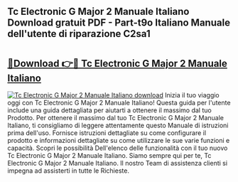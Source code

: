 ## Tc Electronic G Major 2 Manuale Italiano Download gratuit PDF - Part-t9o Italiano Manuale dell'utente di riparazione C2sa1

# <h2><a href="http://dffgzn.blite.top/?on=Tc+Electronic+G+Major+2+Manuale+Italiano">🔗Download 👉🔴 Tc Electronic G Major 2 Manuale Italiano</a></h2>

[![Tc Electronic G Major 2 Manuale Italiano download](https://i.imgur.com/lujVjoI.png)](http://dffgzn.blite.top/?on=Tc+Electronic+G+Major+2+Manuale+Italiano)
Inizia il tuo viaggio oggi con Tc Electronic G Major 2 Manuale Italiano! Questa guida per l'utente include una guida dettagliata per aiutarti a ottenere il massimo dal tuo Prodotto. Per ottenere il massimo dal tuo Tc Electronic G Major 2 Manuale Italiano, ti consigliamo di leggere attentamente questo Manuale di istruzioni prima dell'uso. Fornisce istruzioni dettagliate su come configurare il prodotto e informazioni dettagliate su come utilizzare le sue varie funzioni e capacità. Scopri le possibilità Dell'elenco delle funzionalità con il tuo nuovo Tc Electronic G Major 2 Manuale Italiano. Siamo sempre qui per te, Tc Electronic G Major 2 Manuale Italiano. Il nostro Team di assistenza clienti si impegna ad assisterti in tutte le Richieste.
